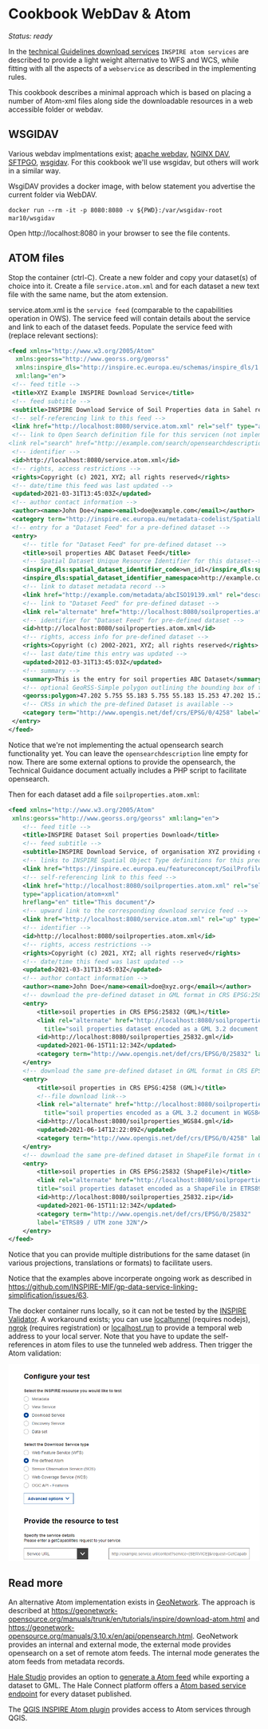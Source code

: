 # Cookbook WebDav & Atom

*Status: ready*

In the [technical Guidelines download services](https://inspire.ec.europa.eu/documents/technical-guidance-implementation-inspire-download-services) `INSPIRE atom services` are described to provide a light weight alternative to WFS and WCS, while fitting with all the aspects of a `webservice` as described in the implementing rules. 

This cookbook describes a minimal approach which is based on placing a number of Atom-xml files along side the downloadable resources in a web accessible folder or webdav. 

## WSGIDAV

Various webdav implmentations exist; [apache webdav](https://httpd.apache.org/docs/2.4/mod/mod_dav.html), [NGINX DAV](https://nginx.org/en/docs/http/ngx_http_dav_module.html), [SFTPGO](https://github.com/drakkan/sftpgo), [wsgidav](https://wsgidav.readthedocs.io/). For this cookbook we'll use wsgidav, but others will work in a similar way.

WsgiDAV provides a docker image, with below statement you advertise the current folder via WebDAV.

```
docker run --rm -it -p 8080:8080 -v ${PWD}:/var/wsgidav-root mar10/wsgidav
```

Open http://localhost:8080 in your browser to see the file contents.

## ATOM files

Stop the container (ctrl-C). Create a new folder and copy your dataset(s) of choice into it. Create a file `service.atom.xml` and for each dataset a new text file with the same name, but the atom extension.

service.atom.xml is the `service feed` (comparable to the capabilities operation in OWS). The service feed will contain details about the service and link to each of the dataset feeds. Populate the service feed with (replace relevant sections):

```xml
<feed xmlns="http://www.w3.org/2005/Atom"
  xmlns:georss="http://www.georss.org/georss" 
  xmlns:inspire_dls="http://inspire.ec.europa.eu/schemas/inspire_dls/1.0" 
  xml:lang="en">
 <!-- feed title -->
 <title>XYZ Example INSPIRE Download Service</title>
 <!-- feed subtitle -->
 <subtitle>INSPIRE Download Service of Soil Properties data in Sahel region</subtitle>
 <!-- self-referencing link to this feed -->
 <link href="http://localhost:8080/service.atom.xml" rel="self" type="application/atom+xml"  hreflang="en" title="This document"/>
 <!-- link to Open Search definition file for this servicen (not implemented) 
<link rel="search" href="http://example.com/search/opensearchdescription.xml" type="application/opensearchdescription+xml" title="Open Search Description for XYZ download service"/> -->
 <!-- identifier -->
 <id>http://localhost:8080/service.atom.xml</id>
 <!-- rights, access restrictions -->
 <rights>Copyright (c) 2021, XYZ; all rights reserved</rights>
 <!-- date/time this feed was last updated -->
 <updated>2021-03-31T13:45:03Z</updated>
 <!-- author contact information -->
 <author><name>John Doe</name><email>doe@example.com</email></author>
 <category term="http://inspire.ec.europa.eu/metadata-codelist/SpatialDataServiceCategory/infoFeatureAccessService" scheme="http://inspire.ec.europa.eu/metadata-codelist/SpatialDataServiceCategory"/>
 <!-- entry for a "Dataset Feed" for a pre-defined dataset -->
 <entry>
    <!-- title for "Dataset Feed" for pre-defined dataset -->
    <title>soil properties ABC Dataset Feed</title>
    <!-- Spatial Dataset Unique Resource Identifier for this dataset-->
    <inspire_dls:spatial_dataset_identifier_code>wn_id1</inspire_dls:spatial_dataset_identifier_code> 
    <inspire_dls:spatial_dataset_identifier_namespace>http://example.com/</inspire_dls:spatial_dataset_identifier_namespace>
    <!-- link to dataset metadata record -->
    <link href="http://example.com/metadata/abcISO19139.xml" rel="describedby" type="application/xml"/>
    <!-- link to "Dataset Feed" for pre-defined dataset -->
    <link rel="alternate" href="http://localhost:8080/soilproperties.atom.xml" type="application/atom+xml"  hreflang="en" title="Feed containing the soil properties data"/>
    <!-- identifier for "Dataset Feed" for pre-defined dataset -->
    <id>http://localhost:8080/soilproperties.atom.xml</id>
    <!-- rights, access info for pre-defined dataset -->
    <rights>Copyright (c) 2002-2021, XYZ; all rights reserved</rights>
    <!-- last date/time this entry was updated -->
    <updated>2012-03-31T13:45:03Z</updated>
    <!-- summary -->
    <summary>This is the entry for soil properties ABC Dataset</summary>
    <!-- optional GeoRSS-Simple polygon outlining the bounding box of the pre-defined dataset described by the entry. Must be lat lon -->
    <georss:polygon>47.202 5.755 55.183 5.755 55.183 15.253 47.202 15.253 47.202 5.755</georss:polygon>
    <!-- CRSs in which the pre-defined Dataset is available -->
    <category term="http://www.opengis.net/def/crs/EPSG/0/4258" label="ETRS89"/>
 </entry>
</feed>
```

Notice that we're not implementing the actual opensearch search functionality yet. You can leave the `opensearchdescription` line empty for now. There are some external options to provide the opensearch, the Technical Guidance document actually includes a PHP script to facilitate opensearch.

Then for each dataset add a file `soilproperties.atom.xml`:

```xml
<feed xmlns="http://www.w3.org/2005/Atom"
 xmlns:georss="http://www.georss.org/georss" xml:lang="en">
    <!-- feed title -->
    <title>INSPIRE Dataset Soil properties Download</title>
    <!-- feed subtitle -->
    <subtitle>INSPIRE Download Service, of organisation XYZ providing dataset Soil Properties</subtitle>
    <!-- links to INSPIRE Spatial Object Type definitions for this predefined dataset -->
    <link href="https://inspire.ec.europa.eu/featureconcept/SoilProfile" rel="describedby" type="text/html"/>
    <!-- self-referencing link to this feed -->
    <link href="http://localhost:8080/soilproperties.atom.xml" rel="self" 
    type="application/atom+xml"
    hreflang="en" title="This document"/>
    <!-- upward link to the corresponding download service feed -->
    <link href="http://localhost:8080/service.atom.xml" rel="up" type="application/atom+xml" hreflang="en" title="The parent service feed document"/>
    <!-- identifier -->
    <id>http://localhost:8080/soilproperties.atom.xml</id>
    <!-- rights, access restrictions -->
    <rights>Copyright (c) 2021, XYZ; all rights reserved</rights>
    <!-- date/time this feed was last updated -->
    <updated>2021-03-31T13:45:03Z</updated>
    <!-- author contact information -->
    <author><name>John Doe</name><email>doe@xyz.org</email></author>
    <!-- download the pre-defined dataset in GML format in CRS EPSG:25832 --> 
    <entry>
        <title>soil properties in CRS EPSG:25832 (GML)</title>
        <link rel="alternate" href="http://localhost:8080/soilproperties_25832.gml" type="application/gml+xml;version=3.2" hreflang="en" length="34987" 
          title="soil properties dataset encoded as a GML 3.2 document in ETRS89 UTM zone 32N (http://www.opengis.net/def/crs/EPSG/0/25832)"/>
        <id>http://localhost:8080/soilproperties_25832.gml</id>
        <updated>2021-06-15T11:12:34Z</updated>
        <category term="http://www.opengis.net/def/crs/EPSG/0/25832" label="ETRS89 / UTM zone 32N"/>
    </entry>
    <!-- download the same pre-defined dataset in GML format in CRS EPSG:4258-->
    <entry>
        <title>soil properties in CRS EPSG:4258 (GML)</title>
        <!--file download link-->
        <link rel="alternate" href="http://localhost:8080/soilproperties_WGS84.gml" type="application/gml+xml;version=3.2" hreflang="en" length="37762" 
          title="soil properties encoded as a GML 3.2 document in WGS84 geographic coordinates (http://www.opengis.net/def/crs/OGC/1.3/CRS84)"/>
        <id>http://localhost:8080/soilproperties_WGS84.gml</id>
        <updated>2021-06-14T12:22:09Z</updated>
        <category term="http://www.opengis.net/def/crs/EPSG/0/4258" label="ETRS89"/>
    </entry>
    <!-- download the same pre-defined dataset in ShapeFile format in CRS EPSG:25832, ShapeFile is in a single zip archive.-->
    <entry>
        <title>soil properties in CRS EPSG:25832 (ShapeFile)</title>
        <link rel="alternate" href="http://localhost:8080/soilproperties_25832.zip" type="application/xshapefile" hreflang="en" length="89274" 
        title="soil properties dataset encoded as a ShapeFile in ETRS89 UTM zone 32N (http://www.opengis.net/def/crs/EPSG/0/25832)"/>
        <id>http://localhost:8080/soilproperties_25832.zip</id>
        <updated>2021-06-15T11:12:34Z</updated>
        <category term="http://www.opengis.net/def/crs/EPSG/0/25832" 
        label="ETRS89 / UTM zone 32N"/>
    </entry>
</feed>
```

Notice that you can provide multiple distributions for the same dataset (in various projections, translations or formats) to facilitate users.

Notice that the examples above incorperate ongoing work as described in https://github.com/INSPIRE-MIF/gp-data-service-linking-simplification/issues/63.

The docker container runs locally, so it can not be tested by the [INSPIRE Validator](https://inspire.ec.europa.eu/validator/test-selection/index.html). A workaround exists; you can use [localtunnel](https://theboroer.github.io/localtunnel-www/) (requires nodejs), [ngrok](https://ngrok.com) (requires registration) or [localhost.run](https://localhost.run) to provide a temporal web address to your local server. Note that you have to update the self-references in atom files to use the tunneled web address. Then trigger the Atom validation:

![trigger the atom test](img/atom-test.png)

## Read more

An alternative Atom implementation exists in [GeoNetwork](https://geonetwork-opensource.org/). The approach is described at https://geonetwork-opensource.org/manuals/trunk/en/tutorials/inspire/download-atom.html and https://geonetwork-opensource.org/manuals/3.10.x/en/api/opensearch.html. GeoNetwork provides an internal and external mode, the external mode provides opensearch on a set of remote atom feeds. The internal mode generates the atom feeds from metadata records.

[Hale Studio](http://halestudio.org) provides an option to [generate a Atom feed](http://help.halestudio.org/latest/index.jsp?topic=%2Feu.esdihumboldt.hale.doc.user%2Fhtml%2Freference%2Fexport%2Finspiregml_data.html&resultof%3D%2522%2561%2574%256f%256d%2522%2520) while exporting a dataset to GML. The Hale Connect platform offers a [Atom based service endpoint](https://help.wetransform.to/docs/references/data/2018-03-07-reference-data-download-services) for every dataset published.

The [QGIS INSPIRE Atom plugin](https://plugins.qgis.org/plugins/inspireatomclient/) provides access to Atom services through QGIS.
